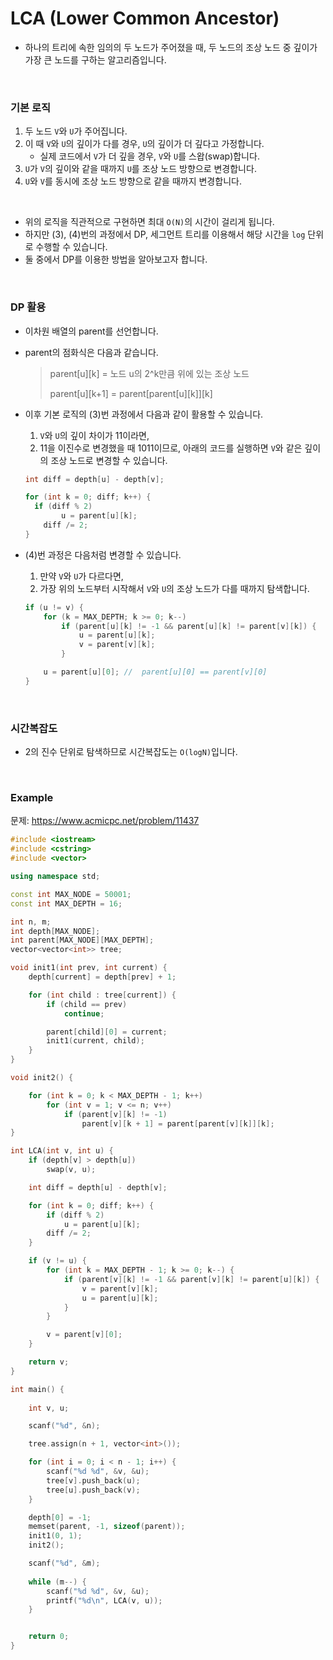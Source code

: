 # LCA (Lower Common Ancestor)

* 하나의 트리에 속한 임의의 두 노드가 주어졌을 때, 두 노드의 조상 노드 중 깊이가 가장 큰 노드를 구하는 알고리즘입니다.

<br>

### 기본 로직

1. 두 노드 `V`와 `U`가 주어집니다.
2. 이 때 `V`와 `U`의 깊이가 다를 경우, `U`의 깊이가 더 깊다고 가정합니다.
   * 실제 코드에서 `V`가 더 깊을 경우, `V`와 `U`를 스왑(swap)합니다.
3. `U`가 `V`의 깊이와 같을 때까지 `U`를 조상 노드 방향으로 변경합니다.
4. `U`와 `V`를 동시에 조상 노드 방향으로 같을 때까지 변경합니다.

<br>

* 위의 로직을 직관적으로 구현하면 최대 `O(N)`의 시간이 걸리게 됩니다.
* 하지만 (3), (4)번의 과정에서 DP, 세그먼트 트리를 이용해서 해당 시간을 `log` 단위로 수행할 수 있습니다.
* 둘 중에서 DP를 이용한 방법을 알아보고자 합니다.

<br>

### DP 활용

* 이차원 배열의 parent를 선언합니다.

* parent의 점화식은 다음과 같습니다.

  > parent\[u][k] = 노드 u의 2^k만큼 위에 있는 조상 노드
  >
  > parent\[u][k+1] = parent\[parent\[u]\[k]][k]

* 이후 기본 로직의 (3)번 과정에서 다음과 같이 활용할 수 있습니다.

  1. `V`와 `U`의 깊이 차이가 11이라면,
  2. 11을 이진수로 변경했을 때 1011이므로, 아래의 코드를 실행하면 `V`와 같은 깊이의 조상 노드로 변경할 수 있습니다.

  ```c++
  int diff = depth[u] - depth[v];
  
  for (int k = 0; diff; k++) {
  	if (diff % 2)
          u = parent[u][k];
      diff /= 2;
  }
  ```

* (4)번 과정은 다음처럼 변경할 수 있습니다.

  1. 만약 `V`와 `U`가 다르다면,
  2. 가장 위의 노드부터 시작해서 `V`와 `U`의 조상 노드가 다를 때까지 탐색합니다.

  ```c++
  if (u != v) {							
      for (k = MAX_DEPTH; k >= 0; k--)	
          if (parent[u][k] != -1 && parent[u][k] != parent[v][k]) {
              u = parent[u][k];
              v = parent[v][k];
          }
  
      u = parent[u][0]; //  parent[u][0] == parent[v][0]
  }
  ```

<br>

### 시간복잡도

* 2의 진수 단위로 탐색하므로 시간복잡도는 `O(logN)`입니다.

<br>

### Example

문제: https://www.acmicpc.net/problem/11437

```c++
#include <iostream>
#include <cstring>
#include <vector>

using namespace std;

const int MAX_NODE = 50001;
const int MAX_DEPTH = 16;

int n, m;
int depth[MAX_NODE];
int parent[MAX_NODE][MAX_DEPTH];
vector<vector<int>> tree;

void init1(int prev, int current) {
	depth[current] = depth[prev] + 1;

	for (int child : tree[current]) {
		if (child == prev)
			continue;

		parent[child][0] = current;	
		init1(current, child);
	}
}

void init2() {

	for (int k = 0; k < MAX_DEPTH - 1; k++)
		for (int v = 1; v <= n; v++)
			if (parent[v][k] != -1)
				parent[v][k + 1] = parent[parent[v][k]][k];
}

int LCA(int v, int u) {
	if (depth[v] > depth[u])
		swap(v, u);

	int diff = depth[u] - depth[v];

	for (int k = 0; diff; k++) {
		if (diff % 2)
			u = parent[u][k];
		diff /= 2;
	}

	if (v != u) {
		for (int k = MAX_DEPTH - 1; k >= 0; k--) {
			if (parent[v][k] != -1 && parent[v][k] != parent[u][k]) {
				v = parent[v][k];
				u = parent[u][k];
			}
		}

		v = parent[v][0];
	}

	return v;
}

int main() {
	
	int v, u;

	scanf("%d", &n);

	tree.assign(n + 1, vector<int>());

	for (int i = 0; i < n - 1; i++) {
		scanf("%d %d", &v, &u);
		tree[v].push_back(u);
		tree[u].push_back(v);
	}

	depth[0] = -1;
	memset(parent, -1, sizeof(parent));
	init1(0, 1);
	init2();

	scanf("%d", &m);
	
	while (m--) {
		scanf("%d %d", &v, &u);
		printf("%d\n", LCA(v, u));
	}


	return 0;
}
```



